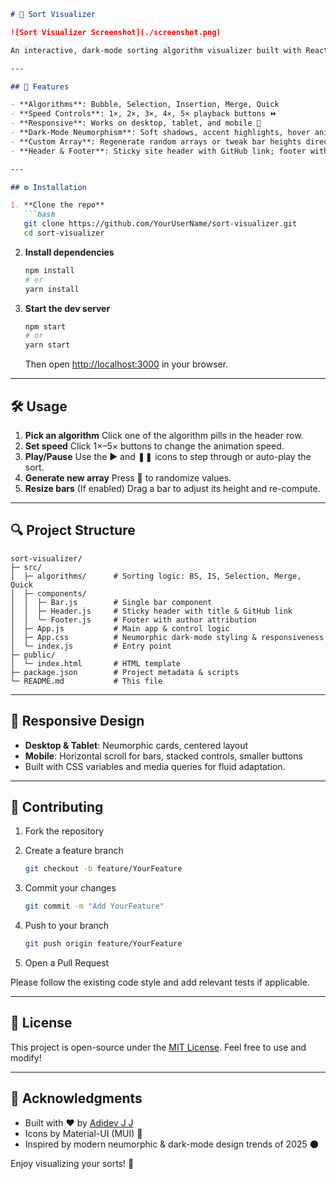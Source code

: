 ````markdown
# 🚀 Sort Visualizer

![Sort Visualizer Screenshot](./screenshot.png)

An interactive, dark-mode sorting algorithm visualizer built with React, MUI icons, and modern neumorphic styling. Watch classic sorting algorithms animate step-by-step, adjust speed, pick algorithms, and enjoy a clean, responsive UI inspired by 2025 design trends.

---

## 🎯 Features

- **Algorithms**: Bubble, Selection, Insertion, Merge, Quick  
- **Speed Controls**: 1×, 2×, 3×, 4×, 5× playback buttons ⏩  
- **Responsive**: Works on desktop, tablet, and mobile 📱  
- **Dark-Mode Neumorphism**: Soft shadows, accent highlights, hover animations ✨  
- **Custom Array**: Regenerate random arrays or tweak bar heights directly 🔄  
- **Header & Footer**: Sticky site header with GitHub link; footer with “made with ❤️ by Adidev J J” 🔗  

---

## ⚙️ Installation

1. **Clone the repo**  
   ```bash
   git clone https://github.com/YourUserName/sort-visualizer.git
   cd sort-visualizer
````

2. **Install dependencies**

   ```bash
   npm install
   # or
   yarn install
   ```

3. **Start the dev server**

   ```bash
   npm start
   # or
   yarn start
   ```

   Then open [http://localhost:3000](http://localhost:3000) in your browser.

---

## 🛠️ Usage

1. **Pick an algorithm**
   Click one of the algorithm pills in the header row.
2. **Set speed**
   Click 1×–5× buttons to change the animation speed.
3. **Play/Pause**
   Use the ▶️ and ❚❚ icons to step through or auto-play the sort.
4. **Generate new array**
   Press 🔄 to randomize values.
5. **Resize bars**
   (If enabled) Drag a bar to adjust its height and re-compute.

---

## 🔍 Project Structure

```
sort-visualizer/
├─ src/
│  ├─ algorithms/      # Sorting logic: BS, IS, Selection, Merge, Quick
│  ├─ components/
│  │  ├─ Bar.js        # Single bar component
│  │  ├─ Header.js     # Sticky header with title & GitHub link
│  │  └─ Footer.js     # Footer with author attribution
│  ├─ App.js           # Main app & control logic
│  ├─ App.css          # Neumorphic dark-mode styling & responsiveness
│  └─ index.js         # Entry point
├─ public/
│  └─ index.html       # HTML template
├─ package.json        # Project metadata & scripts
└─ README.md           # This file
```

---

## 📱 Responsive Design

* **Desktop & Tablet**: Neumorphic cards, centered layout
* **Mobile**: Horizontal scroll for bars, stacked controls, smaller buttons
* Built with CSS variables and media queries for fluid adaptation.

---

## 🤝 Contributing

1. Fork the repository
2. Create a feature branch

   ```bash
   git checkout -b feature/YourFeature
   ```
3. Commit your changes

   ```bash
   git commit -m "Add YourFeature"
   ```
4. Push to your branch

   ```bash
   git push origin feature/YourFeature
   ```
5. Open a Pull Request

Please follow the existing code style and add relevant tests if applicable.

---

## 📝 License

This project is open-source under the [MIT License](LICENSE). Feel free to use and modify!

---

## 🙏 Acknowledgments

* Built with ❤️ by [Adidev J J](https://github.com/AdidevJJ)
* Icons by Material-UI (MUI) 🎨
* Inspired by modern neumorphic & dark-mode design trends of 2025 🌑

Enjoy visualizing your sorts! 🎉

```
```
